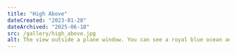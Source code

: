 ```yaml
---
title: "High Above"
dateCreated: "2023-01-28"
dateArchived: "2025-06-18"
src: /gallery/high_above.jpg
alt: The view outside a plane window. You can see a royal blue ocean and sparse, fluffy clouds near the surface.
---
```

